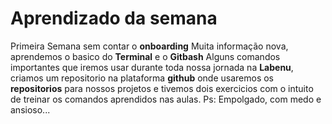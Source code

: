 # Aprendizado da semana
Primeira Semana sem contar o **onboarding** Muita informação nova, aprendemos o basico do **Terminal** e o **Gitbash** Alguns comandos importantes que iremos usar durante toda nossa jornada na **Labenu**, criamos um repositorio na plataforma **github** onde usaremos os **repositorios** para nossos projetos e tivemos dois exercicios com o intuito de treinar os comandos aprendidos nas aulas.
Ps: Empolgado, com medo e ansioso...